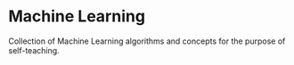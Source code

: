 # Machine Learning

Collection of Machine Learning algorithms and concepts for the purpose of self-teaching.
